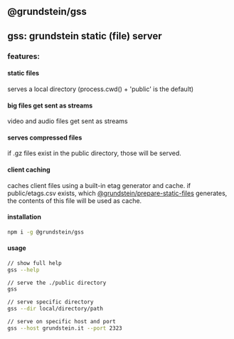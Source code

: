 ## @grundstein/gss

## gss: grundstein static (file) server

### features:

#### static files
serves a local directory (process.cwd() + 'public' is the default)

#### big files get sent as streams
video and audio files get sent as streams

#### serves compressed files
if .gz files exist in the public directory, those will be served.

#### client caching
caches client files using a built-in etag generator and cache.
if public/etags.csv exists, which [@grundstein/prepare-static-files](https://github.com/grundstein/prepare-static-files) generates,
the contents of this file will be used as cache.

#### installation
```bash
npm i -g @grundstein/gss
```

#### usage
```bash
// show full help
gss --help

// serve the ./public directory
gss

// serve specific directory
gss --dir local/directory/path

// serve on specific host and port
gss --host grundstein.it --port 2323
```
